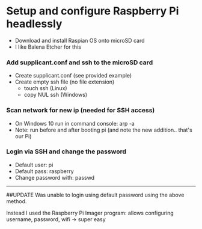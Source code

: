 # Setup and configure Raspberry Pi headlessly
* Download and install Raspian OS onto microSD card
* I like Balena Etcher for this

### Add supplicant.conf and ssh to the microSD card
* Create supplicant.conf (see provided example)
* Create empty ssh file (no file extension)
  * touch ssh (Linux)
  * copy NUL ssh (Windows)


### Scan network for new ip (needed for SSH access)
* On Windows 10 run in command console: arp -a
* Note: run before and after booting pi (and note the new addition.. that's our Pi)


### Login via SSH and change the password
* Default user: pi
* Default pass: raspberry
* Change password with: passwd

-------------------------------------------------------------  
##UPDATE
Was unable to login using default password using the above method.  

Instead I used the Raspberry Pi Imager program: allows configuring username, password, wifi -> super easy  
